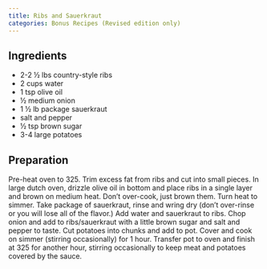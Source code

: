 ```yaml
---
title: Ribs and Sauerkraut
categories: Bonus Recipes (Revised edition only)
---
```


## Ingredients

- 2-2 ½ lbs country-style ribs
- 2 cups water
- 1 tsp olive oil
- ½ medium onion
- 1 ½ lb package sauerkraut
- salt and pepper
- ½ tsp brown sugar
- 3-4 large potatoes

## Preparation

Pre-heat oven to 325.  Trim excess fat from ribs and cut into small pieces.  In large dutch oven, drizzle olive oil in bottom and place ribs in a single layer and brown on medium heat. Don’t over-cook, just brown them. Turn heat to simmer. Take package of sauerkraut, rinse and wring dry (don’t over-rinse or you will lose all of the flavor.) Add water and sauerkraut to ribs. Chop onion and add to ribs/sauerkraut with a little brown sugar and salt and pepper to taste. Cut potatoes into chunks and add to pot. Cover and cook on simmer (stirring occasionally) for 1 hour. Transfer pot to oven and finish at 325 for another hour, stirring occasionally to keep meat and potatoes covered by the sauce.

